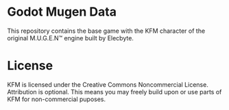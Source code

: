# Godot Mugen Data

This repository contains the base game with the KFM character of the original M.U.G.E.N™ engine built by Elecbyte.

# License

KFM is licensed under the Creative Commons Noncommercial License.  Attribution is optional. This means you may freely build upon or use parts of KFM for non-commercial puposes.
